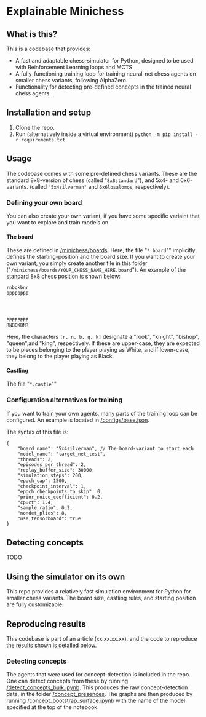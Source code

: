 # Explainable Minichess

## What is this?
This is a codebase that provides:
- A fast and adaptable chess-simulator for Python, designed to be used with Reinforcement Learning loops and MCTS
- A fully-functioning training loop for training neural-net chess agents on smaller chess variants, following AlphaZero.
- Functionality for detecting pre-defined concepts in the trained neural chess agents.

## Installation and setup
1. Clone the repo.
2. Run (alternatively inside a virtual environment) `python -m pip install -r requirements.txt`

## Usage
The codebase comes with some pre-defined chess variants. These are the standard 8x8-version of chess (called "`8x8standard`"), and 5x4- and 6x6-variants. (called `"5x4silverman"` and `6x6losalomos`, respectively).
### Defining your own board
You can also create your own variant, if you have some specific variaint that you want to explore and train models on.
#### The board
These are defined in [/minichess/boards](/minichess/boards). Here, the file "`*.board`"" implicitly defines the starting-position and the board size. If you want to create your own variant, you simply create another file in this folder ("`/minichess/boards/YOUR_CHESS_NAME_HERE.board`"). An example of the standard 8x8 chess position is shown below:

```
rnbqkbnr
pppppppp
        
        


PPPPPPPP
RNBQKBNR
```
Here, the characters `[r, n, b, q, k]` designate a "rook", "knight", "bishop", "queen",and "king", respectively. If these are upper-case, they are expected to be pieces belonging to the player playing as White, and if lower-case, they belong to the player playing as Black.

#### Castling
The file "`*.castle`"" 

### Configuration alternatives for training
If you want to train your own agents, many parts of the training loop can be configured. An example is located in [/configs/base.json](/configs/base.json).

The syntax of this file is:
```
{
    "board_name": "5x4silverman", // The board-variant to start each 
    "model_name": "target_net_test",
    "threads": 2,
    "episodes_per_thread": 2,
    "replay_buffer_size": 30000,
    "simulation_steps": 200,
    "epoch_cap": 1500,
    "checkpoint_interval": 1,
    "epoch_checkpoints_to_skip": 0,
    "prior_noise_coefficient": 0.2,
    "cpuct": 1.4,
    "sample_ratio": 0.2,
    "nondet_plies": 8,
    "use_tensorboard": true
}

```


## Detecting concepts
TODO

## Using the simulator on its own
This repo provides a relatively fast simulation environment for Python for smaller chess variants. The board size, castling rules, and starting position are fully customizable.

## Reproducing results
This codebase is part of an article (xx.xx.xx.xx), and the code to reproduce the results shown is detailed below. 
### Detecting concepts
The agents that were used for concept-detection is included in the repo.
One can detect concepts from these by running [/detect_concepts_bulk.ipynb](/detect_concepts_bulk.ipynb). This produces the raw concept-detection data, in the folder [/concept_presences](/concept_presences).
The graphs are then produced by running [/concept_bootstrap_surface.ipynb](/concept_bootstrap_surface.ipynb) with the name of the model specified at the top of the notebook.

